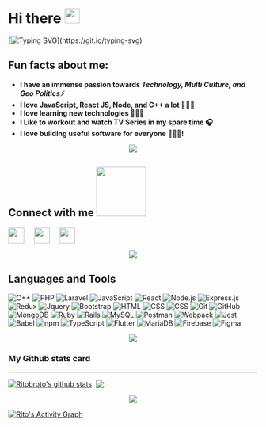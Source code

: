 # Hi there <img src = "https://raw.githubusercontent.com/MartinHeinz/MartinHeinz/master/wave.gif" width = 30px> </h1>
<p align='center'>

[![Typing SVG](https://readme-typing-svg.herokuapp.com?font=Architects+Daughter&size=30&color=7AF79A&lines=I'm+Ritobroto;I'm+a+full+stack+developer;I+live+to+code;I+love+workout;)](https://git.io/typing-svg)

<h2>Fun facts about me:</h2>

- **I have an immense passion towards ***Technology, Multi Culture, and Geo Politics***⚡**
-  **I love JavaScript, React JS, Node, and C++ a lot 👩🏻‍💻**
-  **I love learning new technologies 🧑🏽‍💻**
-  **I Like to workout and watch TV Series in my spare time 🎧**
-  **I love building useful software for everyone 🧑🏽‍💻!**

<p  align="center">
<img src="https://user-images.githubusercontent.com/73097560/115834477-dbab4500-a447-11eb-908a-139a6edaec5c.gif">               
</p>

<h2> Connect with me 
<img src='https://raw.githubusercontent.com/ShahriarShafin/ShahriarShafin/main/Assets/handshake.gif' width="100px"> </h2>
<a href = 'https://www.linkedin.com/in/ritobroto-m3/'> <img width = '32px' align= 'center' src="https://upload.wikimedia.org/wikipedia/commons/thumb/e/e9/Linkedin_icon.svg/64px-Linkedin_icon.svg.png"/></a> &nbsp; &nbsp;
<a href = 'https://twitter.com/RitobrotoM3'> <img width = '32px' align= 'center' src="https://upload.wikimedia.org/wikipedia/sco/thumb/9/9f/Twitter_bird_logo_2012.svg/1200px-Twitter_bird_logo_2012.svg.png"/></a> &nbsp; &nbsp; <a href = 'mailto:ritobrotomukherjee1991@gmail.com'> <img width = '32px' align= 'center' src="https://www.logo.wine/a/logo/Gmail/Gmail-Logo.wine.svg"/></a> 

<p  align="center">
<img src="https://user-images.githubusercontent.com/73097560/115834477-dbab4500-a447-11eb-908a-139a6edaec5c.gif">               
</p>

<h2 align="left">Languages and Tools</h2>

![C++](https://img.shields.io/badge/-C++-05122A?style=flat&logo=C%2B%2B&logoColor=00599C)
![PHP](https://img.shields.io/badge/-php-05122A?style=flat&logo=php)
![Laravel](https://img.shields.io/badge/-laravel-05122A?style=flat&logo=laravel)
![JavaScript](https://img.shields.io/badge/-JavaScript-05122A?style=flat&logo=javascript)
![React](https://img.shields.io/badge/-React-05122A?style=flat&logo=react)
![Node.js](https://img.shields.io/badge/-Node.js-05122A?style=flat&logo=node.js)
![Express.js](https://img.shields.io/badge/-Express.js-05122A?style=flat&logo=express)
![Redux](https://img.shields.io/badge/-Redux-05122A?style=flat&logo=redux)
![Jquery](https://img.shields.io/badge/-Jquery-05122A?style=flat&logo=jquery&logoColor=563D7C)
![Bootstrap](https://img.shields.io/badge/-Bootstrap-05122A?style=flat&logo=bootstrap&logoColor=563D7C)
![HTML](https://img.shields.io/badge/-HTML-05122A?style=flat&logo=HTML5)
![CSS](https://img.shields.io/badge/-CSS-05122A?style=flat&logo=CSS3&logoColor=1572B6)
![CSS](https://img.shields.io/badge/-Tailwind-05122A?style=flat&logo=tailwindcss)
![Git](https://img.shields.io/badge/-Git-05122A?style=flat&logo=git)
![GitHub](https://img.shields.io/badge/-GitHub-05122A?style=flat&logo=github)
![MongoDB](https://img.shields.io/badge/-MongoDB-05122A?style=flat&logo=mongodb)
![Ruby](https://img.shields.io/badge/-ruby-05122A?style=flat&logo=ruby)
![Rails](https://img.shields.io/badge/-Rails-05122A?style=flat&logo=rubyonrails)
![MySQL](https://img.shields.io/badge/-MySQL-05122A?style=flat&logo=mysql)
![Postman](https://img.shields.io/badge/-Postman-05122A?style=flat&logo=Postman)
![Webpack](https://img.shields.io/badge/-Webpack-05122A?style=flat&logo=webpack)
![Jest](https://img.shields.io/badge/-Jest-05122A?style=flat&logo=jest)
![Babel](https://img.shields.io/badge/-Babel-05122A?style=flat&logo=babel)
![npm](https://img.shields.io/badge/-npm-05122A?style=flat&logo=npm)
![TypeScript](https://img.shields.io/badge/-TypeScript-05122A?style=flat&logo=typescript)
![Flutter](https://img.shields.io/badge/-Flutter-05122A?style=flat&logo=flutter)
![MariaDB](https://img.shields.io/badge/-MariaDB-05122A?style=flat&logo=mariadb)
![Firebase](https://img.shields.io/badge/-Firebase-05122A?style=flat&logo=firebase)
![Figma](https://img.shields.io/badge/-Figma-05122A?style=flat&logo=figma)

<p  align="center">
<img src="https://user-images.githubusercontent.com/73097560/115834477-dbab4500-a447-11eb-908a-139a6edaec5c.gif">               
</p>


### My Github stats card
---
  <a href="#" align="left"> <img align="center" src="https://github-readme-stats.vercel.app/api?username=RitobrotoMukherjee&count_private=true&show_icons=true&include_all_commits=true&theme=moltack&border_radius=10" alt="Ritobroto's github stats" /></a>&nbsp;
  <a href="#" align="right"><img align="center" src="https://github-readme-stats.vercel.app/api/top-langs/?username=RitobrotoMukherjee&layout=compact&theme=moltack&border_radius=10&card_width=260" /></a>

<p  align="center">
<img src="https://user-images.githubusercontent.com/73097560/115834477-dbab4500-a447-11eb-908a-139a6edaec5c.gif">               
</p>

[![Rito's Activity Graph](https://activity-graph.herokuapp.com/graph?username=RitobrotoMukherjee&custom_title=Ritobroto's%20Contribution%20Graph&theme=gruvbox&bg_color=282828&hide_border=true&line=d1a01f&point=c58545)](https://github.com/RitobrotoMukherjee/)
